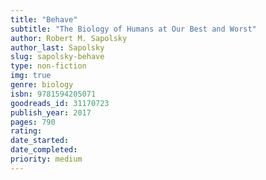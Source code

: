 ```yaml
---
title: "Behave"
subtitle: "The Biology of Humans at Our Best and Worst"
author: Robert M. Sapolsky
author_last: Sapolsky
slug: sapolsky-behave
type: non-fiction
img: true
genre: biology
isbn: 9781594205071
goodreads_id: 31170723
publish_year: 2017
pages: 790
rating: 
date_started:
date_completed:
priority: medium
---
```

